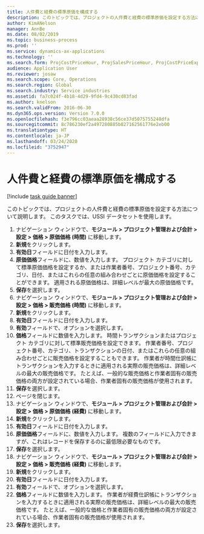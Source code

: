 ```yaml
---
title: 人件費と経費の標準原価を構成する
description: このトピックでは、プロジェクトの人件費と経費の標準原価を設定する方法について説明します。
author: KimANelson
manager: AnnBe
ms.date: 08/02/2019
ms.topic: business-process
ms.prod: ''
ms.service: dynamics-ax-applications
ms.technology: ''
ms.search.form: ProjCostPriceHour, ProjSalesPriceHour, ProjCostPriceExpense, ProjSalesPriceCost
audience: Application User
ms.reviewer: josaw
ms.search.scope: Core, Operations
ms.search.region: Global
ms.search.industry: Service industries
ms.assetid: fa7c024f-4b18-4d29-9fd4-9c430cd83fad
ms.author: knelson
ms.search.validFrom: 2016-06-30
ms.dyn365.ops.version: Version 7.0.0
ms.openlocfilehash: f3e796cc03aeaa28938c56ce37d5075755248dfa
ms.sourcegitcommit: 8c786230ef2a497280885b827162561776e2eb00
ms.translationtype: HT
ms.contentlocale: ja-JP
ms.lasthandoff: 03/24/2020
ms.locfileid: "3752947"
---
```

# <a name="configure-standard-costs-for-labor-and-expenses"></a>人件費と経費の標準原価を構成する

[!include [task guide banner](../../includes/task-guide-banner.md)]

このトピックでは、プロジェクトの人件費と経費の標準原価を設定する方法について説明します。 このタスクでは、USSI データセットを使用します。

1. ナビゲーション ウィンドウで、**モジュール > プロジェクト管理および会計 > 設定 > 価格 > 原価価格 (時間)** に移動します。
2. **新規**をクリックします。
3. **有効日**フィールドに日付を入力します。
4. **原価価格**フィールドに、数値を入力します。 プロジェクト カテゴリに対して標準原価価格を設定するか、または作業者番号、プロジェクト番号、カテゴリ、日付、またはこれらの任意の組み合わせごとに原価価格を設定することができます。 適用される原価価格は、詳細レベルが最大の原価価格です。  
5. **保存**を選択します。
6. ナビゲーション ウィンドウで、**モジュール > プロジェクト管理および会計 > 設定 > 価格 > 販売価格 (時間)** に移動します。
7. **新規**をクリックします。
8. **有効日**フィールドに日付を入力します。
9. **有効**フィールドで、オプションを選択します。
10. **価格**フィールドに数値を入力します。 時間トランザクションまたはプロジェクト カテゴリに対して標準販売価格を設定できます。 作業者番号、プロジェクト番号、カテゴリ、トランザクションの日付、またはこれらの任意の組み合わせごとに販売価格を設定することもできます。 作業者が時間仕訳帳にトランザクションを入力するときに適用される実際の販売価格は、詳細レベルの最大の販売価格です。 たとえば、一般的な販売価格と作業者固有の販売価格の両方が設定されている場合、作業者固有の販売価格が使用されます。  
11. **保存**を選択します。
12. ページを閉じます。
13. ナビゲーション ウィンドウで、**モジュール > プロジェクト管理および会計 > 設定 > 価格 > 原価価格 (経費)** に移動します。
14. **新規**をクリックします。
15. **有効日**フィールドに日付を入力します。
16. **原価価格**フィールドに、数値を入力します。 複数のフィールドに入力できますが、これはレコードを保存するのに最低限必要なものです。  
17. **保存**を選択します。
18. ナビゲーション ウィンドウで、**モジュール > プロジェクト管理および会計 > 設定 > 価格 > 販売価格 (経費)** に移動します。
19. **新規**をクリックします。
20. **有効日**フィールドに日付を入力します。
21. **有効**フィールドで、オプションを選択します。
22. **価格**フィールドに数値を入力します。 作業者が経費仕訳帳にトランザクションを入力するときに適用される実際の販売価格は、詳細レベルの最大の販売価格です。 たとえば、一般的な価格と作業者固有の販売価格の両方が設定されている場合、作業者固有の販売価格が使用されます。  
23. **保存**を選択します。

